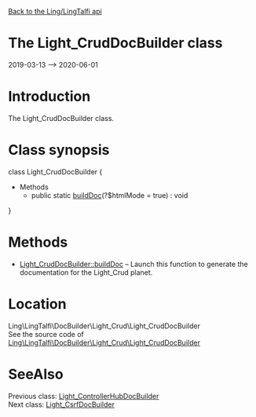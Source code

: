 [Back to the Ling/LingTalfi api](https://github.com/lingtalfi/LingTalfi/blob/master/doc/api/Ling/LingTalfi.md)



The Light_CrudDocBuilder class
================
2019-03-13 --> 2020-06-01






Introduction
============

The Light_CrudDocBuilder class.



Class synopsis
==============


class <span class="pl-k">Light_CrudDocBuilder</span>  {

- Methods
    - public static [buildDoc](https://github.com/lingtalfi/LingTalfi/blob/master/doc/api/Ling/LingTalfi/DocBuilder/Light_Crud/Light_CrudDocBuilder/buildDoc.md)(?$htmlMode = true) : void

}






Methods
==============

- [Light_CrudDocBuilder::buildDoc](https://github.com/lingtalfi/LingTalfi/blob/master/doc/api/Ling/LingTalfi/DocBuilder/Light_Crud/Light_CrudDocBuilder/buildDoc.md) &ndash; Launch this function to generate the documentation for the Light_Crud planet.





Location
=============
Ling\LingTalfi\DocBuilder\Light_Crud\Light_CrudDocBuilder<br>
See the source code of [Ling\LingTalfi\DocBuilder\Light_Crud\Light_CrudDocBuilder](https://github.com/lingtalfi/LingTalfi/blob/master/DocBuilder/Light_Crud/Light_CrudDocBuilder.php)



SeeAlso
==============
Previous class: [Light_ControllerHubDocBuilder](https://github.com/lingtalfi/LingTalfi/blob/master/doc/api/Ling/LingTalfi/DocBuilder/Light_ControllerHub/Light_ControllerHubDocBuilder.md)<br>Next class: [Light_CsrfDocBuilder](https://github.com/lingtalfi/LingTalfi/blob/master/doc/api/Ling/LingTalfi/DocBuilder/Light_Csrf/Light_CsrfDocBuilder.md)<br>
